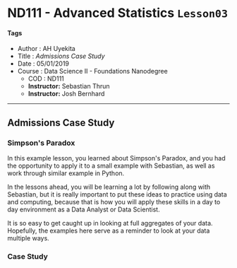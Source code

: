 # ND111 - Advanced Statistics `Lesson03`

#### Tags
* Author : AH Uyekita
* Title  : _Admissions Case Study_
* Date   : 05/01/2019
* Course : Data Science II - Foundations Nanodegree
    * COD    : ND111
    * **Instructor:** Sebastian Thrun
    * **Instructor:** Josh Bernhard

********************************************************************************

## Admissions Case Study

### Simpson's Paradox

In this example lesson, you learned about Simpson's Paradox, and you had the opportunity to apply it to a small example with Sebastian, as well as work through similar example in Python.

In the lessons ahead, you will be learning a lot by following along with Sebastian, but it is really important to put these ideas to practice using data and computing, because that is how you will apply these skills in a day to day environment as a Data Analyst or Data Scientist.

It is so easy to get caught up in looking at full aggregates of your data. Hopefully, the examples here serve as a reminder to look at your data multiple ways.

### Case Study
